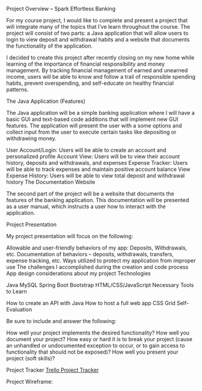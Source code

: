 Project Overview – Spark Effortless Banking

For my course project, I would like to complete and present a project that will integrate many of the topics that I’ve learn throughout the course. The project will consist of two parts: a Java application that will allow users to login to view deposit and withdrawal habits and a website that documents the functionality of the application.

I decided to create this project after recently closing on my new home while learning of the importance of financial responsibility and money management. By tracking financial management of earned and unearned income, users will be able to know and follow a trail of responsible spending habits, prevent overspending, and self-educate on healthy financial patterns.

The Java Application (Features)

The Java application will be a simple banking application where I will have a basic GUI and text-based code additions that will implement new GUI features. The application will present the user with a some options and collect input from the user to execute certain tasks like depositing or withdrawing money.

User Account/Login: Users will be able to create an account and personalized profile
Account View: Users will be to view their account history, deposits and withdrawals, and expenses
Expense Tracker: Users will be able to track expenses and maintain positive account balance
View Expense History: Users will be able to view total deposit and withdrawal history
The Documentation Website

The second part of the project will be a website that documents the features of the banking application. This documentation will be presented as a user manual, which instructs a user how to interact with the application.

Project Presentation

My project presentation will focus on the following:

Allowable and user-friendly behaviors of my app: Deposits, Withdrawals, etc.
Documentation of behaviors – deposits, withdrawals, transfers, expense tracking, etc.
Ways utilized to protect my application from improper use
The challenges I accomplished during the creation and code process
App design considerations about my project
Technologies

Java
MySQL
Spring Boot
Bootstrap
HTML/CSS/JavaScript
Necessary Tools to Learn

How to create an API with Java
How to host a full web app
CSS Grid
Self-Evaluation

Be sure to include and answer the following:

How well your project implements the desired functionality?
How well you document your project?
How easy or hard it is to break your project (cause an unhandled or undocumented exception to occur, or to gain access to functionality that should not be exposed)?
How well you present your project (soft skills)?

Project Tracker [Trello Project Tracker]( https://trello.com/b/zasX6kul/lc101-project )

Project Wireframe:

